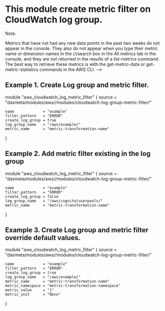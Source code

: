 # This module create metric filter on CloudWatch log group.

Note.

 Metrics that have not had any new data points in the past two weeks do not appear in the console. They also do not appear when you type their metric name or dimension names in the ///search box in the All metrics tab in the console, and they are not returned in the results of a list-metrics command. The best way to retrieve these metrics is with the get-metric-data or get-metric-statistics commands in the AWS CLI. -->


## Example 1. Create Log group and metric filter.

module "aws_cloudwatch_log_metric_filter" {
    source = "dasmeta/modules/aws//modules/cloudwatch-log-group-metric-filter/"

    name             = "example"
    filter_pattern   = "ERROR"
    create_log_group = true
    log_group_name   = "/aws/example/"
    metric_name      = "metric-transformation-name"
}


## Example 2. Add metric filter existing in the log group

module "aws_cloudwatch_log_metric_filter" {
    source = "dasmeta/modules/aws//modules/cloudwatch-log-group-metric-filter/"

    name             = "example"
    filter_pattern   = "ERROR"
    create_log_group = false
    log_group_name   = "/aws/cognito/userpools/"
    metric_name      = "metric-transformation-name"
}

## Example 3. Create Log group and metric filter override default values.

module "aws_cloudwatch_log_metric_filter" {
    source = "dasmeta/modules/aws//modules/cloudwatch-log-group-metric-filter/"

    name             = "example"
    filter_pattern   = "ERROR"
    create_log_group = true
    log_group_name   = "/aws/example/"
    metric_name      = "metric-transformation-name"
    metric_namespace = "metric-transformation-namespace"
    metric_value     = "1"
    metric_unit      = "None"
}


